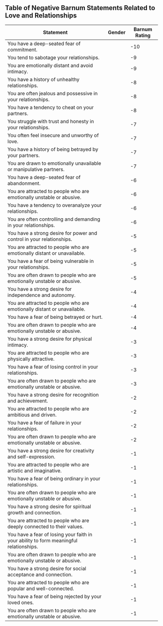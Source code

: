 ## Table of Negative Barnum Statements Related to Love and Relationships

| Statement | Gender | Barnum Rating |
|---|---|---|
| You have a deep-seated fear of commitment. | | -10 |
| You tend to sabotage your relationships. | | -9 |
| You are emotionally distant and avoid intimacy. | | -9 |
| You have a history of unhealthy relationships. | | -8 |
| You are often jealous and possessive in your relationships. | | -8 |
| You have a tendency to cheat on your partners. | | -8 |
| You struggle with trust and honesty in your relationships. | | -7 |
| You often feel insecure and unworthy of love. | | -7 |
| You have a history of being betrayed by your partners. | | -7 |
| You are drawn to emotionally unavailable or manipulative partners. | | -7 |
| You have a deep-seated fear of abandonment. | | -6 |
| You are attracted to people who are emotionally unstable or abusive. | | -6 |
| You have a tendency to overanalyze your relationships. | | -6 |
| You are often controlling and demanding in your relationships. | | -6 |
| You have a strong desire for power and control in your relationships. | | -5 |
| You are attracted to people who are emotionally distant or unavailable. | | -5 |
| You have a fear of being vulnerable in your relationships. | | -5 |
| You are often drawn to people who are emotionally unstable or abusive. | | -5 |
| You have a strong desire for independence and autonomy. | | -4 |
| You are attracted to people who are emotionally distant or unavailable. | | -4 |
| You have a fear of being betrayed or hurt. | | -4 |
| You are often drawn to people who are emotionally unstable or abusive. | | -4 |
| You have a strong desire for physical intimacy. | | -3 |
| You are attracted to people who are physically attractive. | | -3 |
| You have a fear of losing control in your relationships. | | -3 |
| You are often drawn to people who are emotionally unstable or abusive. | | -3 |
| You have a strong desire for recognition and achievement. | | -2 |
| You are attracted to people who are ambitious and driven. | | -2 |
| You have a fear of failure in your relationships. | | -2 |
| You are often drawn to people who are emotionally unstable or abusive. | | -2 |
| You have a strong desire for creativity and self-expression. | | -1 |
| You are attracted to people who are artistic and imaginative. | | -1 |
| You have a fear of being ordinary in your relationships. | | -1 |
| You are often drawn to people who are emotionally unstable or abusive. | | -1 |
| You have a strong desire for spiritual growth and connection. | | -1 |
| You are attracted to people who are deeply connected to their values. | | -1 |
| You have a fear of losing your faith in your ability to form meaningful relationships. | | -1 |
| You are often drawn to people who are emotionally unstable or abusive. | | -1 |
| You have a strong desire for social acceptance and connection. | | -1 |
| You are attracted to people who are popular and well-connected. | | -1 |
| You have a fear of being rejected by your loved ones. | | -1 |
| You are often drawn to people who are emotionally unstable or abusive. | | -1 |
